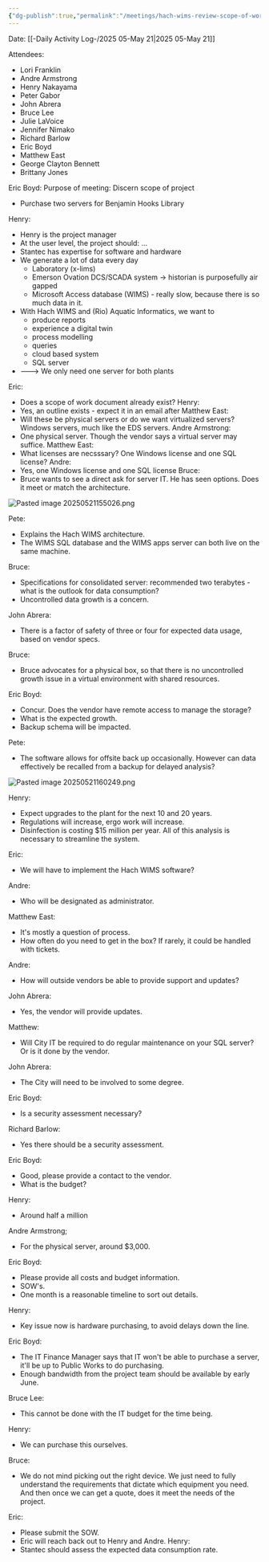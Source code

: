 ```yaml
---
{"dg-publish":true,"permalink":"/meetings/hach-wims-review-scope-of-work-2025-05-may-21/","noteIcon":"","created":"2025-05-21T15:30:53.526-05:00"}
---
```


Date: [[-Daily Activity Log-/2025 05-May 21\|2025 05-May 21]]


Attendees:
- Lori Franklin
- Andre Armstrong
- Henry Nakayama
- Peter Gabor
- John Abrera
- Bruce Lee
- Julie LaVoice
- Jennifer Nimako
- Richard Barlow
- Eric Boyd
- Matthew East
- George Clayton Bennett
- Brittany Jones


Eric Boyd: Purpose of meeting: Discern scope of project
- Purchase two servers for Benjamin Hooks Library


Henry: 
- Henry is the project manager
- At the user level, the project should: ... 
- Stantec has expertise for software and hardware
- We generate a lot of data every day
	- Laboratory (x-lims)
	- Emerson Ovation DCS/SCADA system -> historian is purposefully air gapped
	- Microsoft Access database (WIMS) - really slow, because there is so much data in it.
- With Hach WIMS and (Rio) Aquatic Informatics, we want to
	- produce reports
	- experience a digital twin
	- process modelling
	- queries
	- cloud based system
	- SQL server
- ---> We only need one server for both plants

Eric:
- Does a scope of work document already exist?
Henry:
- Yes, an outline exists - expect it in an email after
Matthew East:
- Will these be physical servers or do we want virtualized servers? Windows servers, much like the EDS servers. 
Andre Armstrong:
- One physical server. Though the vendor says a virtual server may suffice.
Matthew East:
- What licenses are necsssary? One Windows license and one SQL license?
Andre:
- Yes, one Windows license and one SQL license
Bruce:
- Bruce wants to see a direct ask for server IT. He has seen options. Does it meet or match the architecture. 

![Pasted image 20250521155026.png](/img/user/Pasted%20image%2020250521155026.png)

Pete:
- Explains the Hach WIMS architecture.
- The WIMS SQL database and the WIMS apps server can both live on the same machine.

Bruce:
- Specifications for consolidated server: recommended two terabytes - what is the outlook for data consumption?
- Uncontrolled data growth is a concern.

John Abrera:
- There is a factor of safety of three or four for expected data usage, based on vendor specs.

Bruce:
- Bruce advocates for a physical box, so that there is no uncontrolled growth issue in a virtual environment with shared resources.

Eric Boyd:
- Concur. Does the vendor have remote access to manage the storage?
- What is the expected growth.
- Backup schema will be impacted.

Pete:
- The software allows for offsite back up occasionally. However can data effectively be recalled from a backup for delayed analysis?
  
![Pasted image 20250521160249.png](/img/user/Pasted%20image%2020250521160249.png)

Henry:
- Expect upgrades to the plant for the next 10 and 20 years.
- Regulations will increase, ergo work will increase.
- Disinfection is costing $15 million per year. All of this analysis is necessary to streamline the system.

Eric:
- We will have to implement the Hach WIMS software?

Andre:
- Who will be designated as administrator.

Matthew East:
- It's mostly a question of process.
- How often do you need to get in the box? If rarely, it could be handled with tickets.

Andre:
- How will outside vendors be able to provide support and updates?

John Abrera:
- Yes, the vendor will provide updates.

Matthew:
- Will City IT be required to do regular maintenance on your SQL server? Or is it done by the vendor.

John Abrera:
- The City will need to be involved to some degree.

Eric Boyd:
- Is a security assessment necessary?

Richard Barlow:
- Yes there should be a security assessment.

Eric Boyd:
- Good, please provide a contact to the vendor.
- What is the budget?

Henry:
- Around half a million

Andre Armstrong;
- For the physical server, around $3,000.

Eric Boyd:
- Please provide all costs and budget information.
- SOW's.
- One month is a reasonable timeline to sort out details.

Henry:
- Key issue now is hardware purchasing, to avoid delays down the line.

Eric Boyd:
- The IT Finance Manager says that IT won't be able to purchase a server, it'll be up to Public Works to do purchasing. 
- Enough bandwidth from the project team should be available by early June.

Bruce Lee:
- This cannot be done with the IT budget for the time being.

Henry:
- We can purchase this ourselves.

Bruce:
- We do not mind picking out the right device. We just need to fully understand the requirements that dictate which equipment you need. And then once we can get a quote, does it meet the needs of the project. 

Eric:
- Please submit the SOW.
- Eric will reach back out to Henry and Andre.
Henry:
- Stantec should assess the expected data consumption rate.